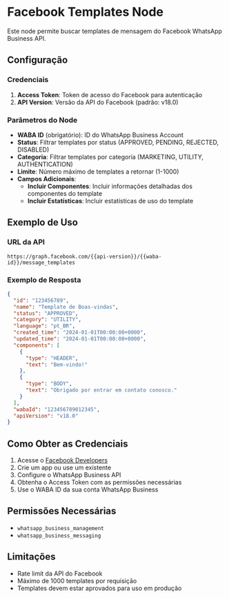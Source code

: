 # Facebook Templates Node

Este node permite buscar templates de mensagem do Facebook WhatsApp Business API.

## Configuração

### Credenciais

1. **Access Token**: Token de acesso do Facebook para autenticação
2. **API Version**: Versão da API do Facebook (padrão: v18.0)

### Parâmetros do Node

- **WABA ID** (obrigatório): ID do WhatsApp Business Account
- **Status**: Filtrar templates por status (APPROVED, PENDING, REJECTED, DISABLED)
- **Categoria**: Filtrar templates por categoria (MARKETING, UTILITY, AUTHENTICATION)
- **Limite**: Número máximo de templates a retornar (1-1000)
- **Campos Adicionais**:
  - **Incluir Componentes**: Incluir informações detalhadas dos componentes do template
  - **Incluir Estatísticas**: Incluir estatísticas de uso do template

## Exemplo de Uso

### URL da API
```
https://graph.facebook.com/{{api-version}}/{{waba-id}}/message_templates
```

### Exemplo de Resposta
```json
{
  "id": "123456789",
  "name": "Template de Boas-vindas",
  "status": "APPROVED",
  "category": "UTILITY",
  "language": "pt_BR",
  "created_time": "2024-01-01T00:00:00+0000",
  "updated_time": "2024-01-01T00:00:00+0000",
  "components": [
    {
      "type": "HEADER",
      "text": "Bem-vindo!"
    },
    {
      "type": "BODY",
      "text": "Obrigado por entrar em contato conosco."
    }
  ],
  "wabaId": "123456789012345",
  "apiVersion": "v18.0"
}
```

## Como Obter as Credenciais

1. Acesse o [Facebook Developers](https://developers.facebook.com/)
2. Crie um app ou use um existente
3. Configure o WhatsApp Business API
4. Obtenha o Access Token com as permissões necessárias
5. Use o WABA ID da sua conta WhatsApp Business

## Permissões Necessárias

- `whatsapp_business_management`
- `whatsapp_business_messaging`

## Limitações

- Rate limit da API do Facebook
- Máximo de 1000 templates por requisição
- Templates devem estar aprovados para uso em produção 